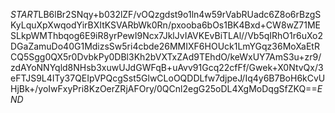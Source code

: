 $START$LB6lBr2SNqy+b032lZF/vOQzgdst9o1ln4w59rVabRUadc6Z8o6rBzgSKyLquXpXwqodYirBXItKSVARbWk0Rn/pxooba6bOs1BK4Bxd+CW8wZ71MESLkpWMThbqog6E9iR8yrPewI9Ncx7JklJvIAVKEvBiTLAl//Vb5qIRhO1r6uXo2DGaZamuDo40G1MdizsSw5ri4cbde26MMIXF6HOUck1LmYGqz36MoXaEtRCQ5Sgg0QX5r0DvbkPy0DBl3Kh2bVXTxZAd9TEhdO/keWxUY7AmS3u+zr9/zdAYoNNYqld8NHsb3xuwUJdGWFqB+uAvv91Gcq22cfFf/Gwek+X0NtvQx/3eFTJS9L4ITy37QEIpVPQcgSst5GlwCLoOQDDLfw7djpeJ/Iq4y6B7BoH6kCvUHjBk+/yoIwFxyPri8KzOerZRjAFOry/0QCnl2egG25oDL4XgMoDqgSfZKQ==$END$